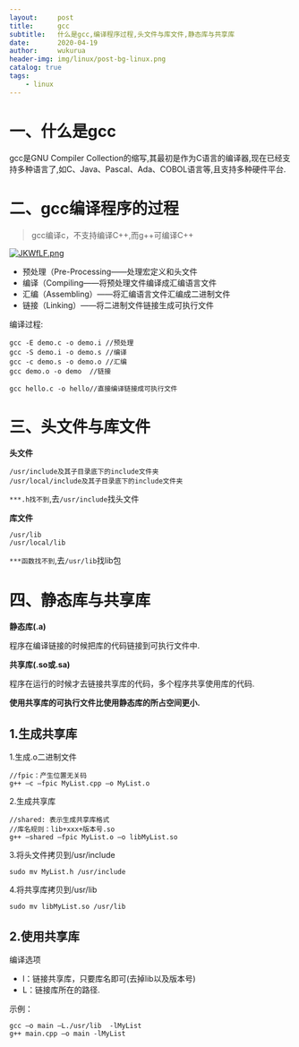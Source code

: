 ```yaml
---
layout:     post
title:      gcc
subtitle:   什么是gcc,编译程序过程,头文件与库文件,静态库与共享库
date:       2020-04-19
author:     wukurua
header-img: img/linux/post-bg-linux.png
catalog: true
tags:
    - linux
---
```


# 一、什么是gcc #
gcc是GNU Compiler Collection的缩写,其最初是作为C语言的编译器,现在已经支持多种语言了,如C、Java、Pascal、Ada、COBOL语言等,且支持多种硬件平台.
# 二、gcc编译程序的过程 #
> gcc编译c，不支持编译C++,而g++可编译C++

[![JKWfLF.png](https://s1.ax1x.com/2020/04/19/JKWfLF.png)](https://imgchr.com/i/JKWfLF)

- 预处理（Pre-Processing——处理宏定义和头文件
- 编译（Compiling——将预处理文件编译成汇编语言文件
- 汇编（Assembling）——将汇编语言文件汇编成二进制文件
- 链接（Linking）——将二进制文件链接生成可执行文件

编译过程:

	gcc	-E demo.c -o demo.i	//预处理
	gcc	-S demo.i -o demo.s	//编译
	gcc -c demo.s -o demo.o	//汇编
	gcc	demo.o -o demo	//链接

	gcc hello.c -o hello//直接编译链接成可执行文件

# 三、头文件与库文件 #
**头文件**

	/usr/include及其子目录底下的include文件夹
	/usr/local/include及其子目录底下的include文件夹 

`***.h找不到`,去`/usr/include`找头文件

**库文件**	

	/usr/lib
	/usr/local/lib

`***函数找不到`,去`/usr/lib`找lib包
# 四、静态库与共享库 #
**静态库(.a)**

程序在编译链接的时候把库的代码链接到可执行文件中.

**共享库(.so或.sa)**

程序在运行的时候才去链接共享库的代码，多个程序共享使用库的代码.

**使用共享库的可执行文件比使用静态库的所占空间更小.**

## 1.生成共享库 ##

1.生成.o二进制文件
	
	//fpic：产生位置无关码
	g++ –c –fpic MyList.cpp –o MyList.o

2.生成共享库

	//shared: 表示生成共享库格式
	//库名规则：lib+xxx+版本号.so
	g++ –shared –fpic MyList.o –o libMyList.so

3.将头文件拷贝到/usr/include

	sudo mv MyList.h /usr/include

4.将共享库拷贝到/usr/lib

	sudo mv libMyList.so /usr/lib

## 2.使用共享库 ##
编译选项

- l：链接共享库，只要库名即可(去掉lib以及版本号)
- L：链接库所在的路径.

示例：

	gcc –o main –L./usr/lib  -lMyList
	g++ main.cpp –o main -lMyList
